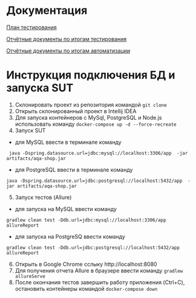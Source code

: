 # Документация
[План тестирования](https://github.com/IrinaVasilenko88/Diploma-QA-11/blob/master/documentation/Plan.md)

[Отчётные документы по итогам тестирования]()

[Отчётные документы по итогам автоматизации]()

# Инструкция подключения БД и запуска SUT
1. Склонировать проект из репозитория командой ``` git clone ```
1. Открыть склонированный проект в Intellij IDEA
1. Для запуска контейнеров с MySql, PostgreSQL и Node.js использовать команду ``` docker-compose up -d --force-recreate ```
1. Запуск SUT
- для MySQL ввести в терминале команду

``` java -Dspring.datasource.url=jdbc:mysql://localhost:3306/app  -jar artifacts/aqa-shop.jar```

- для PostgreSQL ввести в терминале команду

``` java -Dspring.datasource.url=jdbc:postgresql://localhost:5432/app  -jar artifacts/aqa-shop.jar ```

5. Запуск тестов (Allure)
-  для запуска на MySQL ввести команду

``` gradlew clean test -Ddb.url=jdbc:mysql://localhost:3306/app allureReport ```

- для запуска на PostgreSQ ввести команду

``` gradlew clean test -Ddb.url=jdbc:postgresql://localhost:5432/app allureReport ```

6. Открыть в Google Chrome сслыку http://localhost:8080
7. Для получения отчета Allure в браузере ввести команду ``` gradlew allureServe ```
8. После окончания тестов завершить работу приложения (Ctrl+C), остановить контейнеры командой ``` docker-compose down ```
